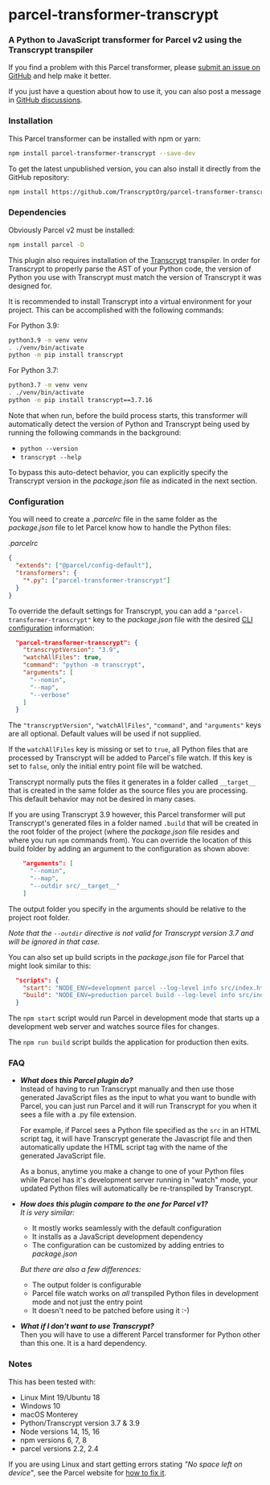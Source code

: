 # parcel-transformer-transcrypt
### A Python to JavaScript transformer for Parcel v2 using the Transcrypt transpiler

If you find a problem with this Parcel transformer, please [submit an issue on GitHub](https://github.com/TranscryptOrg/parcel-transformer-transcrypt/issues) and help make it better.

If you just have a question about how to use it, you can also post a message in [GitHub discussions](https://github.com/TranscryptOrg/parcel-transformer-transcrypt/discussions).

### Installation
This Parcel transformer can be installed with npm or yarn:
```bash
npm install parcel-transformer-transcrypt --save-dev
```

To get the latest unpublished version, you can also install it directly from the GitHub repository:
```bash
npm install https://github.com/TranscryptOrg/parcel-transformer-transcrypt --save-dev
```

### Dependencies
Obviously Parcel v2 must be installed:

```bash
npm install parcel -D
```
This plugin also requires installation of the [Transcrypt](https://www.transcrypt.org) transpiler.  In order for Transcrypt to properly parse the AST of your Python code, the version of Python you use with Transcrypt must match the version of Transcrypt it was designed for.

It is recommended to install Transcrypt into a virtual environment for your project.  This can be accomplished with the following commands:

For Python 3.9:  
```bash
python3.9 -m venv venv
. ./venv/bin/activate
python -m pip install transcrypt
```

For Python 3.7:  
```bash
python3.7 -m venv venv
. ./venv/bin/activate
python -m pip install transcrypt==3.7.16
```

Note that when run, before the build process starts, this transformer will automatically detect the version of Python and Transcrypt being used by running the following commands in the background:
- `python --version`
- `transcrypt --help`

To bypass this auto-detect behavior, you can explicitly specify the Transcrypt version in the _package.json_ file as indicated in the next section.

### Configuration

You will need to create a _.parcelrc_ file in the same folder as the _package.json_ file to let Parcel know how to handle the Python files:

_.parcelrc_
```json
{
  "extends": ["@parcel/config-default"],
  "transformers": {
    "*.py": ["parcel-transformer-transcrypt"]
  }
}
```

To override the default settings for Transcrypt, you can add a `"parcel-transformer-transcrypt"` key to the _package.json_ file with the desired [CLI configuration](https://www.transcrypt.org/docs/html/installation_use.html#available-command-line-switches) information:
```json
  "parcel-transformer-transcrypt": {
    "transcryptVersion": "3.9",
    "watchAllFiles": true,
    "command": "python -m transcrypt",
    "arguments": [
      "--nomin",
      "--map",
      "--verbose"
    ]
  }
```
The `"transcryptVersion"`, `"watchAllFiles"`, `"command"`, and `"arguments"` keys are all optional.  Default values will be used if not supplied.

If the `watchAllFiles` key is missing or set to `true`, all Python files that are processed by Transcrypt will be added to Parcel's file watch.  If this key is set to `false`, only the initial entry point file will be watched.

Transcrypt normally puts the files it generates in a folder called `__target__` that is created in the same folder as the source files you are processing. This default behavior may not be desired in many cases.

If you are using Transcrypt 3.9 however, this Parcel transformer will put Transcrypt's generated files in a folder named `.build` that will be created in the root folder of the project (where the _package.json_ file resides and where you run `npm` commands from).
You can override the location of this build folder by adding an argument to the configuration as shown above:
```json
    "arguments": [
      "--nomin",
      "--map",
      "--outdir src/__target__"  
    ]
```
The output folder you specify in the arguments should be relative to the project root folder.  

_Note that the `--outdir` directive is not valid for Transcrypt version 3.7 and will be ignored in that case._

You can also set up build scripts in the _package.json_ file for Parcel that might look similar to this:
```json
  "scripts": {
    "start": "NODE_ENV=development parcel --log-level info src/index.html --dist-dir dist/dev --port 8080",
    "build": "NODE_ENV=production parcel build --log-level info src/index.html --no-source-maps --dist-dir dist/prod --no-cache"
  }
```
The `npm start` script would run Parcel in development mode that starts up a development web server and watches source files for changes.

The `npm run build` script builds the application for production then exits. 


### FAQ
- **_What does this Parcel plugin do?_**  
  Instead of having to run Transcrypt manually and then use those generated JavaScript files as the input to what you want to bundle with Parcel, you can just run Parcel and it will run Transcrypt for you when it sees a file with a .py file extension.
  
  For example, if Parcel sees a Python file specified as the `src` in an HTML script tag, it will have Transcrypt generate the Javascript file and then automatically update the HTML script tag with the name of the generated JavaScript file. 
  
  As a bonus, anytime you make a change to one of your Python files while Parcel has it's development server running in "watch" mode, your updated Python files will automatically be re-transpiled by Transcrypt.
- **_How does this plugin compare to the one for Parcel v1?_**  
  _It is very similar:_
  - It mostly works seamlessly with the default configuration
  - It installs as a JavaScript development dependency
  - The configuration can be customized by adding entries to _package.json_

  _But there are also a few differences:_
  - The output folder is configurable
  - Parcel file watch works on _all_ transpiled Python files in development mode and not just the entry point
  - It doesn't need to be patched before using it :-)
- **_What if I don't want to use Transcrypt?_**  
  Then you will have to use a different Parcel transformer for Python other than this one.  It is a hard dependency.


### Notes
This has been tested with:
- Linux Mint 19/Ubuntu 18
- Windows 10
- macOS Monterey
- Python/Transcrypt version 3.7 & 3.9
- Node versions 14, 15, 16
- npm versions 6, 7, 8
- parcel versions 2.2, 2.4


If you are using Linux and start getting errors stating *"No space left on device"*, see the Parcel website for [how to fix it](https://parceljs.org/features/development/#linux%3A-no-space-left-on-device).

